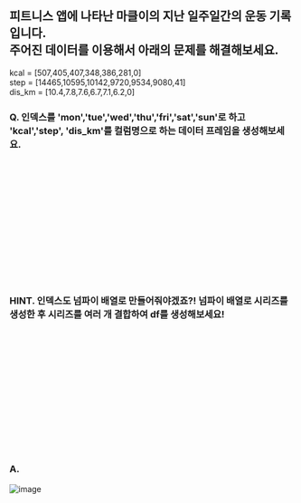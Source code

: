 ## 피트니스 앱에 나타난 마클이의 지난 일주일간의 운동 기록입니다. <br/>주어진 데이터를 이용해서 아래의 문제를 해결해보세요.

kcal = [507,405,407,348,386,281,0]<br/>
step = [14465,10595,10142,9720,9534,9080,41]<br/>
dis_km = [10.4,7.8,7.6,6.7,7.1,6.2,0]

### Q. 인덱스를 'mon','tue','wed','thu','fri','sat','sun'로 하고 'kcal','step', 'dis_km'를 컬럼명으로 하는 데이터 프레임을 생성해보세요.
<br/><br/><br/><br/><br/><br/><br/><br/>
---
### HINT. 인덱스도 넘파이 배열로 만들어줘야겠죠?! 넘파이 배열로 시리즈를 생성한 후 시리즈를 여러 개 결합하여 df를 생성해보세요!
<br/><br/><br/><br/><br/><br/><br/><br/>
---
### A. 
![image](https://github.com/sejongsmarcle/2023_Autumn_DataAnalysisStudy/assets/128217747/799500f0-6eb8-4b3c-aa83-211ea44d3166)
